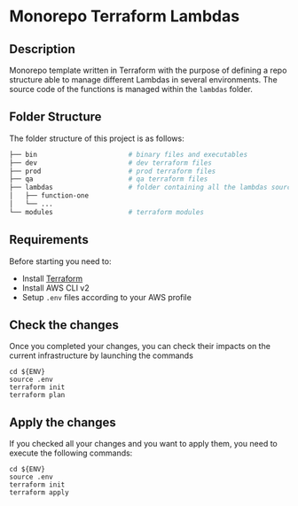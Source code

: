 # Monorepo Terraform Lambdas

## Description

Monorepo template written in Terraform with the purpose of defining a repo structure able to manage different Lambdas in several environments.
The source code of the functions is managed within the `lambdas` folder.

## Folder Structure

The folder structure of this project is as follows:

```sh
├── bin                       # binary files and executables
├── dev                       # dev terraform files
├── prod                      # prod terraform files
├── qa                        # qa terraform files
├── lambdas                   # folder containing all the lambdas source code
│   ├── function-one
│   └── ...
└── modules                   # terraform modules
```

## Requirements

Before starting you need to:

- Install [Terraform](https://learn.hashicorp.com/tutorials/terraform/install-cli)
- Install AWS CLI v2
- Setup `.env` files according to your AWS profile

## Check the changes

Once you completed your changes, you can check their impacts on the current infrastructure by launching the commands

```
cd ${ENV}
source .env
terraform init
terraform plan
```

## Apply the changes

If you checked all your changes and you want to apply them, you need to execute the following commands:

```
cd ${ENV}
source .env
terraform init
terraform apply
```